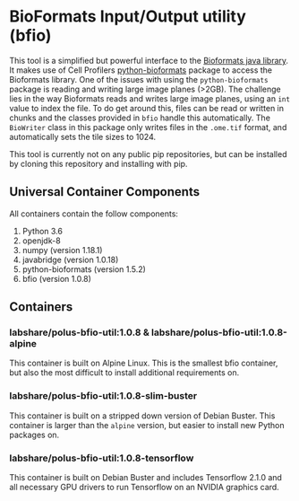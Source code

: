 # **B**io**F**ormats **I**nput/**O**utput utility (bfio)

This tool is a simplified but powerful interface to the [Bioformats java library](https://www.openmicroscopy.org/bio-formats/). It makes use of Cell Profilers [python-bioformats](https://github.com/CellProfiler/python-bioformats) package to access the Bioformats library. One of the issues with using the `python-bioformats` package is reading and writing large image planes (>2GB). The challenge lies in the way Bioformats reads and writes large image planes, using an `int` value to index the file. To do get around this, files can be read or written in chunks and the classes provided in `bfio` handle this automatically. The `BioWriter` class in this package only writes files in the `.ome.tif` format, and automatically sets the tile sizes to 1024.

This tool is currently not on any public pip repositories, but can be installed by cloning this repository and installing with pip.

## Universal Container Components

All containers contain the follow components:
1. Python 3.6
2. openjdk-8
3. numpy (version 1.18.1)
4. javabridge (version 1.0.18)
5. python-bioformats (version 1.5.2)
6. bfio (version 1.0.8)

## Containers

### labshare/polus-bfio-util:1.0.8 & labshare/polus-bfio-util:1.0.8-alpine

This container is built on Alpine Linux. This is the smallest bfio container, but also the most difficult to install additional requirements on.

### labshare/polus-bfio-util:1.0.8-slim-buster

This container is built on a stripped down version of Debian Buster. This container is larger than the `alpine` version, but easier to install new Python packages on.

### labshare/polus-bfio-util:1.0.8-tensorflow

This container is built on Debian Buster and includes Tensorflow 2.1.0 and all necessary GPU drivers to run Tensorflow on an NVIDIA graphics card.